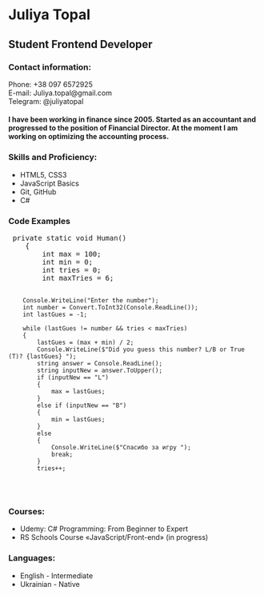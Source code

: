 
<div>
    <h1>Juliya Topal</h1>
     <div>
        <h2>Student Frontend Developer</h2>
     </div>

 <div>
  <h3>
            Contact information:
  </h3>
        <p> Phone: +38 097 6572925 <br>
            E-mail: Juliya.topal@gmail.com <br>
            Telegram: @juliyatopal <br>
        </p>

   <h4>I have been working in finance since 2005. Started as an accountant and progressed to the position of
            Financial Director. At the moment I am working on optimizing the accounting process.
   </h4>
   <h3>
     Skills and Proficiency:
   </h3>
<ul>

<li> HTML5, CSS3</li>
     <li> JavaScript Basics</li>
     <li> Git, GitHub</li>
     <li> C#</li>
</ul>

<h3>Code Examples </h3>
 <pre>
 private static void Human()
    {
        int max = 100;
        int min = 0;
        int tries = 0;
        int maxTries = 6;

        Console.WriteLine("Enter the number");
        int number = Convert.ToInt32(Console.ReadLine());
        int lastGues = -1;

        while (lastGues != number && tries < maxTries)
        {
            lastGues = (max + min) / 2;
            Console.WriteLine($"Did you guess this number? L/B or True (T)? {lastGues} ");
            string answer = Console.ReadLine();
            string inputNew = answer.ToUpper();
            if (inputNew == "L")
            {
                max = lastGues;
            }
            else if (inputNew == "B")
            {
                min = lastGues;
            }
            else
            {
                Console.WriteLine($"Спасибо за игру ");
                break;
            }
            tries++;
 </pre>


 <h3>
    Courses:
 </h3>
 <ul>
  <li> Udemy: C# Programming: From Beginner to Expert</li>
  <li> RS Schools Course «JavaScript/Front-end» (in progress)</li>
 </ul>
 <h3>
     Languages:
 </h3>
   <ul>
    <li> English - Intermediate</li>
    <li> Ukrainian - Native</li>
   </ul>

</div>

